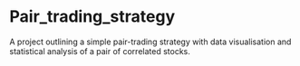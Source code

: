# Pair_trading_strategy
A project outlining a simple pair-trading strategy with data visualisation and statistical analysis of a pair of correlated stocks.

